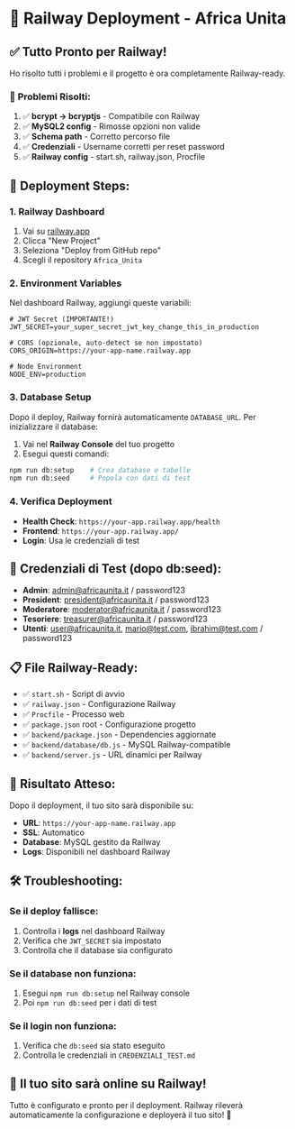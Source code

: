 # 🚀 Railway Deployment - Africa Unita

## ✅ **Tutto Pronto per Railway!**

Ho risolto tutti i problemi e il progetto è ora completamente Railway-ready.

### 🔧 **Problemi Risolti:**
1. ✅ **bcrypt → bcryptjs** - Compatibile con Railway
2. ✅ **MySQL2 config** - Rimosse opzioni non valide
3. ✅ **Schema path** - Corretto percorso file
4. ✅ **Credenziali** - Username corretti per reset password
5. ✅ **Railway config** - start.sh, railway.json, Procfile

## 🚀 **Deployment Steps:**

### 1. **Railway Dashboard**
1. Vai su [railway.app](https://railway.app)
2. Clicca "New Project"
3. Seleziona "Deploy from GitHub repo"
4. Scegli il repository `Africa_Unita`

### 2. **Environment Variables**
Nel dashboard Railway, aggiungi queste variabili:

```env
# JWT Secret (IMPORTANTE!)
JWT_SECRET=your_super_secret_jwt_key_change_this_in_production

# CORS (opzionale, auto-detect se non impostato)
CORS_ORIGIN=https://your-app-name.railway.app

# Node Environment
NODE_ENV=production
```

### 3. **Database Setup**
Dopo il deploy, Railway fornirà automaticamente `DATABASE_URL`. Per inizializzare il database:

1. Vai nel **Railway Console** del tuo progetto
2. Esegui questi comandi:
```bash
npm run db:setup    # Crea database e tabelle
npm run db:seed     # Popola con dati di test
```

### 4. **Verifica Deployment**
- **Health Check**: `https://your-app.railway.app/health`
- **Frontend**: `https://your-app.railway.app/`
- **Login**: Usa le credenziali di test

## 🔐 **Credenziali di Test (dopo db:seed):**

- **Admin**: admin@africaunita.it / password123
- **President**: president@africaunita.it / password123
- **Moderatore**: moderator@africaunita.it / password123
- **Tesoriere**: treasurer@africaunita.it / password123
- **Utenti**: user@africaunita.it, mario@test.com, ibrahim@test.com / password123

## 📋 **File Railway-Ready:**

- ✅ `start.sh` - Script di avvio
- ✅ `railway.json` - Configurazione Railway
- ✅ `Procfile` - Processo web
- ✅ `package.json` root - Configurazione progetto
- ✅ `backend/package.json` - Dependencies aggiornate
- ✅ `backend/database/db.js` - MySQL Railway-compatible
- ✅ `backend/server.js` - URL dinamici per Railway

## 🎯 **Risultato Atteso:**

Dopo il deployment, il tuo sito sarà disponibile su:
- **URL**: `https://your-app-name.railway.app`
- **SSL**: Automatico
- **Database**: MySQL gestito da Railway
- **Logs**: Disponibili nel dashboard Railway

## 🛠️ **Troubleshooting:**

### Se il deploy fallisce:
1. Controlla i **logs** nel dashboard Railway
2. Verifica che `JWT_SECRET` sia impostato
3. Controlla che il database sia configurato

### Se il database non funziona:
1. Esegui `npm run db:setup` nel Railway console
2. Poi `npm run db:seed` per i dati di test

### Se il login non funziona:
1. Verifica che `db:seed` sia stato eseguito
2. Controlla le credenziali in `CREDENZIALI_TEST.md`

## 🎉 **Il tuo sito sarà online su Railway!**

Tutto è configurato e pronto per il deployment. Railway rileverà automaticamente la configurazione e deployerà il tuo sito! 🚀
